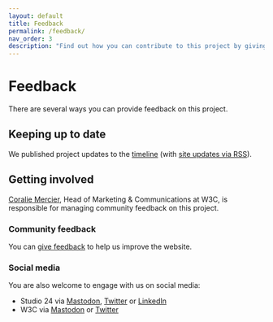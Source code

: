 ```yaml
---
layout: default
title: Feedback
permalink: /feedback/
nav_order: 3
description: "Find out how you can contribute to this project by giving feedback."
---
```

# Feedback

There are several ways you can provide feedback on this project.

## Keeping up to date

We published project updates to the [timeline](/timeline/) (with [site updates via RSS](/feeds/updates.xml)).

## Getting involved

[Coralie Mercier](https://www.w3.org/People/Coralie), Head of Marketing & Communications at W3C, is responsible for managing community feedback on this 
project. 

### Community feedback

You can [give feedback](https://github.com/w3c/w3c-website) to help us improve the website.

### Social media

You are also welcome to engage with us on social media: 

* Studio 24 via [Mastodon](https://mastodon.social/@simonrjones), [Twitter](https://twitter.com/studio24) or [LinkedIn](https://www.linkedin.com/company/studio24ltd/)
* W3C via [Mastodon](https://w3c.social/@w3c) or [Twitter](https://twitter.com/w3c/) 
